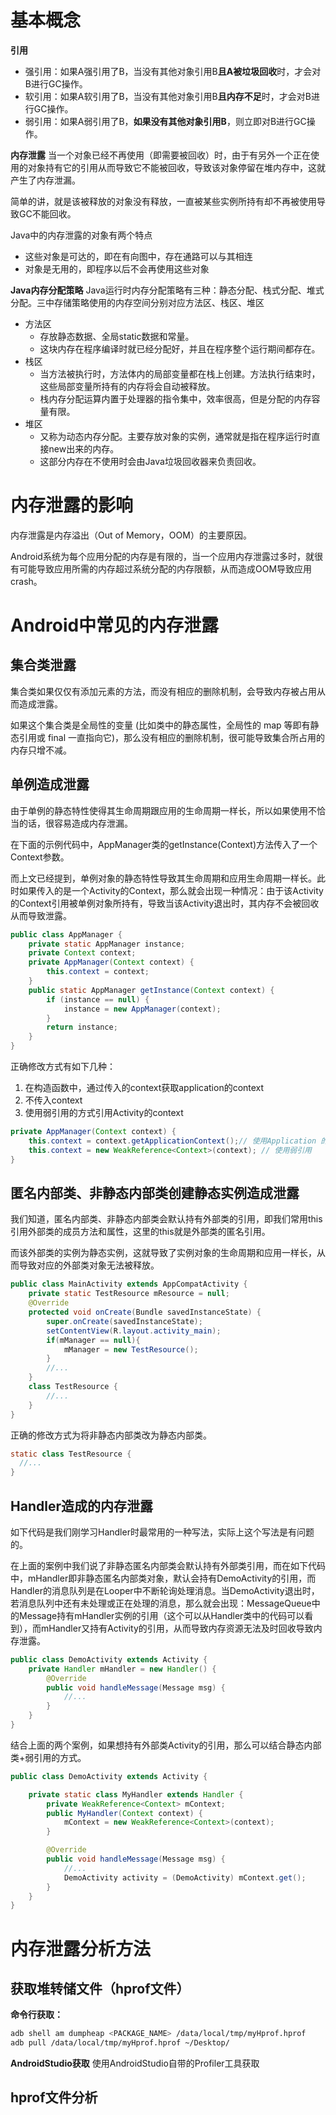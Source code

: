 # 基本概念

**引用**
- 强引用：如果A强引用了B，当没有其他对象引用B**且A被垃圾回收**时，才会对B进行GC操作。
- 软引用：如果A软引用了B，当没有其他对象引用B**且内存不足**时，才会对B进行GC操作。
- 弱引用：如果A弱引用了B，**如果没有其他对象引用B**，则立即对B进行GC操作。

**内存泄露**
当一个对象已经不再使用（即需要被回收）时，由于有另外一个正在使用的对象持有它的引用从而导致它不能被回收，导致该对象停留在堆内存中，这就产生了内存泄漏。

简单的讲，就是该被释放的对象没有释放，一直被某些实例所持有却不再被使用导致GC不能回收。

Java中的内存泄露的对象有两个特点
- 这些对象是可达的，即在有向图中，存在通路可以与其相连
- 对象是无用的，即程序以后不会再使用这些对象


**Java内存分配策略**
Java运行时内存分配策略有三种：静态分配、栈式分配、堆式分配。三中存储策略使用的内存空间分别对应方法区、栈区、堆区

- 方法区
  - 存放静态数据、全局static数据和常量。
  - 这块内存在程序编译时就已经分配好，并且在程序整个运行期间都存在。
- 栈区
  - 当方法被执行时，方法体内的局部变量都在栈上创建。方法执行结束时，这些局部变量所持有的内存将会自动被释放。
  - 栈内存分配运算内置于处理器的指令集中，效率很高，但是分配的内存容量有限。
- 堆区
  - 又称为动态内存分配。主要存放对象的实例，通常就是指在程序运行时直接new出来的内存。
  - 这部分内存在不使用时会由Java垃圾回收器来负责回收。
 
# 内存泄露的影响
内存泄露是内存溢出（Out of Memory，OOM）的主要原因。

Android系统为每个应用分配的内存是有限的，当一个应用内存泄露过多时，就很有可能导致应用所需的内存超过系统分配的内存限额，从而造成OOM导致应用crash。

# Android中常见的内存泄露
## 集合类泄露
集合类如果仅仅有添加元素的方法，而没有相应的删除机制，会导致内存被占用从而造成泄露。

如果这个集合类是全局性的变量 (比如类中的静态属性，全局性的 map 等即有静态引用或 final 一直指向它)，那么没有相应的删除机制，很可能导致集合所占用的内存只增不减。

## 单例造成泄露

由于单例的静态特性使得其生命周期跟应用的生命周期一样长，所以如果使用不恰当的话，很容易造成内存泄漏。

在下面的示例代码中，AppManager类的getInstance(Context)方法传入了一个Context参数。

而上文已经提到，单例对象的静态特性导致其生命周期和应用生命周期一样长。此时如果传入的是一个Activity的Context，那么就会出现一种情况：由于该Activity的Context引用被单例对象所持有，导致当该Activity退出时，其内存不会被回收从而导致泄露。

```java
public class AppManager {
    private static AppManager instance;
    private Context context;
    private AppManager(Context context) {
        this.context = context;
    }
    public static AppManager getInstance(Context context) {
        if (instance == null) {
            instance = new AppManager(context);
        }
        return instance;
    }
}
```

正确修改方式有如下几种：
1. 在构造函数中，通过传入的context获取application的context
2. 不传入context
3. 使用弱引用的方式引用Activity的context

```java
private AppManager(Context context) {
    this.context = context.getApplicationContext();// 使用Application 的context
    this.context = new WeakReference<Context>(context); // 使用弱引用
}
```

## 匿名内部类、非静态内部类创建静态实例造成泄露
我们知道，匿名内部类、非静态内部类会默认持有外部类的引用，即我们常用this引用外部类的成员方法和属性，这里的this就是外部类的匿名引用。

而该外部类的实例为静态实例，这就导致了实例对象的生命周期和应用一样长，从而导致对应的外部类对象无法被释放。

```java
public class MainActivity extends AppCompatActivity {
    private static TestResource mResource = null;
    @Override
    protected void onCreate(Bundle savedInstanceState) {
        super.onCreate(savedInstanceState);
        setContentView(R.layout.activity_main);
        if(mManager == null){
            mManager = new TestResource();
        }
        //...
    }
    class TestResource {
        //...
    }
}
```

正确的修改方式为将非静态内部类改为静态内部类。
```java
static class TestResource {
  //...
}
```

## Handler造成的内存泄露
如下代码是我们刚学习Handler时最常用的一种写法，实际上这个写法是有问题的。

在上面的案例中我们说了非静态匿名内部类会默认持有外部类引用，而在如下代码中，mHandler即非静态匿名内部类对象，默认会持有DemoActivity的引用，而Handler的消息队列是在Looper中不断轮询处理消息。当DemoActivity退出时，若消息队列中还有未处理或正在处理的消息，那么就会出现：MessageQueue中的Message持有mHandler实例的引用（这个可以从Handler类中的代码可以看到），而mHandler又持有Activity的引用，从而导致内存资源无法及时回收导致内存泄露。

```java
public class DemoActivity extends Activity {
    private Handler mHandler = new Handler() {
        @Override
        public void handleMessage(Message msg) {
            //...
        }
    }
}
```

结合上面的两个案例，如果想持有外部类Activity的引用，那么可以结合静态内部类+弱引用的方式。
```java
public class DemoActivity extends Activity {

    private static class MyHandler extends Handler {
        private WeakReference<Context> mContext;
        public MyHandler(Context context) {
            mContext = new WeakReference<Context>(context);
        }

        @Override
        public void handleMessage(Message msg) {
            //...
            DemoActivity activity = (DemoActivity) mContext.get();
        }
    }
}
```

# 内存泄露分析方法
## 获取堆转储文件（hprof文件）
**命令行获取：**
```bash
adb shell am dumpheap <PACKAGE_NAME> /data/local/tmp/myHprof.hprof
adb pull /data/local/tmp/myHprof.hprof ~/Desktop/
```

**AndroidStudio获取**
使用AndroidStudio自带的Profiler工具获取

## hprof文件分析
